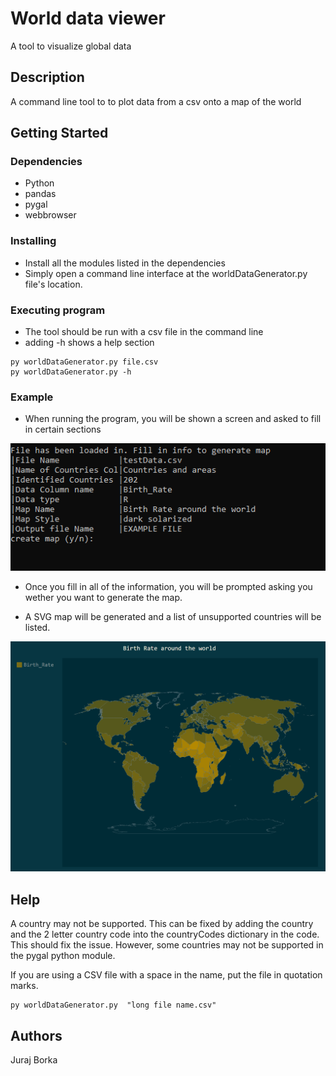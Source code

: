 # World data viewer
 A tool to visualize global data

## Description

A command line tool to to plot data from a csv onto a map of the world

## Getting Started

### Dependencies

* Python
* pandas
* pygal
* webbrowser

### Installing

* Install all the modules listed in the dependencies
* Simply open a command line interface at the worldDataGenerator.py file's location.

### Executing program

* The tool should be run with a csv file in the command line
* adding -h shows a help section
```
py worldDataGenerator.py file.csv
py worldDataGenerator.py -h
```

### Example
* When running the program, you will be shown a screen and asked to fill in certain sections

![input](https://github.com/JurajBorkaCode/World-data-viewer/blob/main/example%20input.PNG)

* Once you fill in all of the information, you will be prompted asking you wether you want to generate the map.

* A SVG map will be generated and a list of unsupported countries will be listed.

![output](https://github.com/JurajBorkaCode/World-data-viewer/blob/main/example%20output.PNG)

## Help
A country may not be supported. 
This can be fixed by adding the country and the 2 letter country code into the countryCodes dictionary in the code.  
This should fix the issue. However, some countries may not be supported in the pygal python module.

If you are using a CSV file with a space in the name, put the file in quotation marks.
```
py worldDataGenerator.py  "long file name.csv"
```

## Authors

Juraj Borka